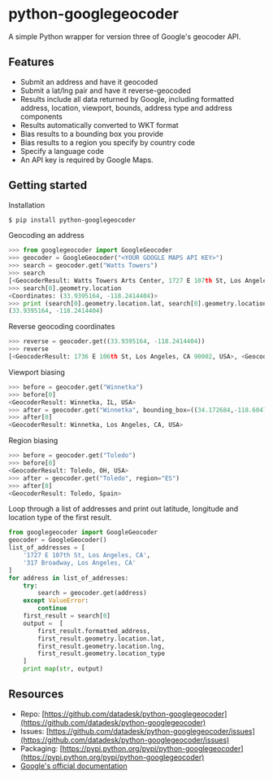 ```{include} _templates/nav.html
```

# python-googlegeocoder

A simple Python wrapper for version three of Google's geocoder API.

## Features

* Submit an address and have it geocoded
* Submit a lat/lng pair and have it reverse-geocoded
* Results include all data returned by Google, including formatted address, location, viewport, bounds, address type and address components
* Results automatically converted to WKT format
* Bias results to a bounding box you provide
* Bias results to a region you specify by country code
* Specify a language code
* An API key is required by Google Maps.

## Getting started

Installation

```bash
$ pip install python-googlegeocoder
```

Geocoding an address

```python
>>> from googlegeocoder import GoogleGeocoder
>>> geocoder = GoogleGeocoder("<YOUR GOOGLE MAPS API KEY>")
>>> search = geocoder.get("Watts Towers")
>>> search
[<GeocoderResult: Watts Towers Arts Center, 1727 E 107th St, Los Angeles, CA 90002-3621, USA>]
>>> search[0].geometry.location
<Coordinates: (33.9395164, -118.2414404)>
>>> print (search[0].geometry.location.lat, search[0].geometry.location.lng)
(33.9395164, -118.2414404)
```

Reverse geocoding coordinates

```python
>>> reverse = geocoder.get((33.9395164, -118.2414404))
>>> reverse
[<GeocoderResult: 1736 E 106th St, Los Angeles, CA 90002, USA>, <GeocoderResult: Watts, Los Angeles, CA, USA>, <GeocoderResult: Los Angeles, CA 90002, USA>, <GeocoderResult: South LA, Los Angeles, CA, USA>, <GeocoderResult: Los Angeles, CA, USA>, <GeocoderResult: Los Angeles, CA, USA>, <GeocoderResult: Los Angeles, California, USA>, <GeocoderResult: California, USA>, <GeocoderResult: United States>]
```

Viewport biasing

```python
>>> before = geocoder.get("Winnetka")
>>> before[0]
<GeocoderResult: Winnetka, IL, USA>
>>> after = geocoder.get("Winnetka", bounding_box=((34.172684,-118.604794), (34.236144,-118.500938)))
>>> after[0]
<GeocoderResult: Winnetka, Los Angeles, CA, USA>
```

Region biasing

```python
>>> before = geocoder.get("Toledo")
>>> before[0]
<GeocoderResult: Toledo, OH, USA>
>>> after = geocoder.get("Toledo", region="ES")
>>> after[0]
<GeocoderResult: Toledo, Spain>
```

Loop through a list of addresses and print out latitude, longitude and location type of the first result.

```python
from googlegeocoder import GoogleGeocoder
geocoder = GoogleGeocoder()
list_of_addresses = [
    '1727 E 107th St, Los Angeles, CA',
    '317 Broadway, Los Angeles, CA'
]
for address in list_of_addresses:
    try:
        search = geocoder.get(address)
    except ValueError:
        continue
    first_result = search[0]
    output =  [
        first_result.formatted_address,
        first_result.geometry.location.lat,
        first_result.geometry.location.lng,
        first_result.geometry.location_type
    ]
    print map(str, output)
```

## Resources

* Repo: [https://github.com/datadesk/python-googlegeocoder](https://github.com/datadesk/python-googlegeocoder)
* Issues: [https://github.com/datadesk/python-googlegeocoder/issues](https://github.com/datadesk/python-googlegeocoder/issues)
* Packaging: [https://pypi.python.org/pypi/python-googlegeocoder](https://pypi.python.org/pypi/python-googlegeocoder)
* [Google's official documentation](http://code.google.com/apis/maps/documentation/geocoding/)
